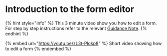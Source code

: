 # Introduction to the form editor

{% hint style="info" %}
This 3 minute video show you how to edit a form.  For step by step instructions refer to the relevant [Guidance Note](../guidance-notes/survey-app/form-editor/).
{% endhint %}

{% embed url="https://youtu.be/zL3t-Plokp8" %}
Short video showing how to edit a form
{% endembed %}
